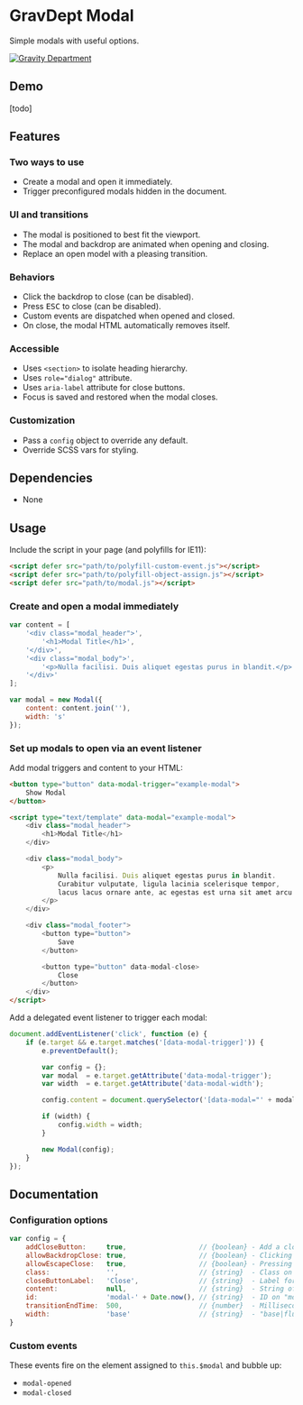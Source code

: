 # GravDept Modal

Simple modals with useful options.

[![Gravity Department](http://gravitydept.com/_themes/gravdept/img/logo-footer.png)](http://gravitydept.com/)

## Demo

[todo]

## Features

### Two ways to use

- Create a modal and open it immediately.
- Trigger preconfigured modals hidden in the document.

### UI and transitions

- The modal is positioned to best fit the viewport.
- The modal and backdrop are animated when opening and closing.
- Replace an open model with a pleasing transition.

### Behaviors

- Click the backdrop to close (can be disabled).
- Press <kbd>ESC</kbd> to close (can be disabled).
- Custom events are dispatched when opened and closed.
- On close, the modal HTML automatically removes itself.

### Accessible

- Uses `<section>` to isolate heading hierarchy.
- Uses `role="dialog"` attribute.
- Uses `aria-label` attribute for close buttons.
- Focus is saved and restored when the modal closes.

### Customization

- Pass a `config` object to override any default.
- Override SCSS vars for styling.

## Dependencies

- None

## Usage

Include the script in your page (and polyfills for IE11):

```html
<script defer src="path/to/polyfill-custom-event.js"></script>
<script defer src="path/to/polyfill-object-assign.js"></script>
<script defer src="path/to/modal.js"></script>
```

### Create and open a modal immediately

```javascript
var content = [
    '<div class="modal_header">',
        '<h1>Modal Title</h1>',
    '</div>',
    '<div class="modal_body">',
        '<p>Nulla facilisi. Duis aliquet egestas purus in blandit.</p>',
    '</div>'
];

var modal = new Modal({
    content: content.join(''),
    width: 's'
});
```

### Set up modals to open via an event listener

Add modal triggers and content to your HTML:

```html
<button type="button" data-modal-trigger="example-modal">
    Show Modal
</button>

<script type="text/template" data-modal="example-modal">
    <div class="modal_header">
        <h1>Modal Title</h1>
    </div>

    <div class="modal_body">
        <p>
            Nulla facilisi. Duis aliquet egestas purus in blandit.
            Curabitur vulputate, ligula lacinia scelerisque tempor,
            lacus lacus ornare ante, ac egestas est urna sit amet arcu.
        </p>
    </div>

    <div class="modal_footer">
        <button type="button">
            Save
        </button>

        <button type="button" data-modal-close>
            Close
        </button>
    </div>
</script>
```

Add a delegated event listener to trigger each modal:

```javascript
document.addEventListener('click', function (e) {
    if (e.target && e.target.matches('[data-modal-trigger]')) {
        e.preventDefault();

        var config = {};
        var modal  = e.target.getAttribute('data-modal-trigger');
        var width  = e.target.getAttribute('data-modal-width');

        config.content = document.querySelector('[data-modal="' + modal + '"]').innerHTML;

        if (width) {
            config.width = width;
        }

        new Modal(config);
    }
});
```

## Documentation

### Configuration options

```javascript
var config = {
    addCloseButton:     true,                  // {boolean} - Add a close link to the modal.
    allowBackdropClose: true,                  // {boolean} - Clicking the backdrop will close the modal.
    allowEscapeClose:   true,                  // {boolean} - Pressing "ESC" will close the modal.
    class:              '',                    // {string}  - Class on "modal" element.
    closeButtonLabel:   'Close',               // {string}  - Label for the "close" link.
    content:            null,                  // {string}  - String of HTML content to render in the modal.
    id:                 'modal-' + Date.now(), // {string}  - ID on "modal" element.
    transitionEndTime:  500,                   // {number}  - Milliseconds for the modal transition to complete (duration + delay) as set in CSS.
    width:              'base'                 // {string}  - "base|fluid|s|l" - Max width of the modal.
}
```

### Custom events

These events fire on the element assigned to `this.$modal` and bubble up:

- `modal-opened`
- `modal-closed`
